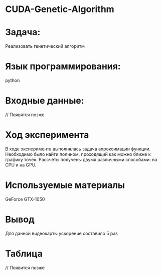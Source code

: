 # CUDA-Genetic-Algorithm

# Задача:
Реализовать генетический алгоритм
# Язык программирования: 
python
# Входные данные:
// Появятся позже
# Ход эксперимента
В ходе эксперимента выполнялась задача апроксимации функции. Необходимо было найти полином, проходящий как можно ближе к графику точек. Рассчёты получены двумя различными способами: на CPU и на GPU.
# Используемые материалы 
GeForce GTX-1050
# Вывод 
Для данной видеокарты ускорение составило 5 раз
# Таблица 
// Появится позже
